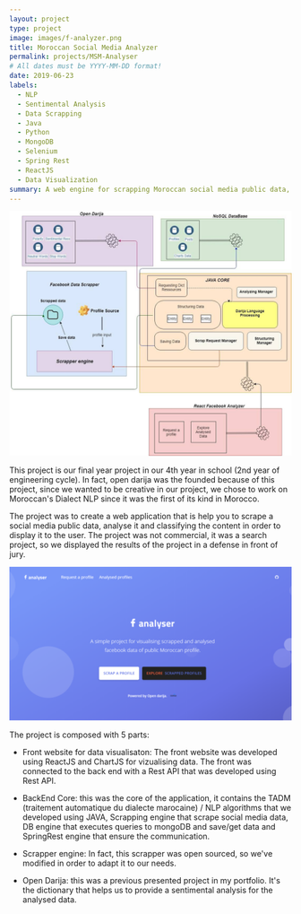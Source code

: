 ```yaml
---
layout: project
type: project
image: images/f-analyzer.png
title: Moroccan Social Media Analyzer
permalink: projects/MSM-Analyser
# All dates must be YYYY-MM-DD format!
date: 2019-06-23
labels:
  - NLP
  - Sentimental Analysis
  - Data Scrapping
  - Java
  - Python
  - MongoDB
  - Selenium
  - Spring Rest
  - ReactJS
  - Data Visualization
summary: A web engine for scrapping Moroccan social media public data, analyzing, classifying and displaying results.
---
```


<img class="ui image" src="../images/pfa_architecture.jpg">

This project is our final year project in our 4th year in school (2nd year of engineering cycle). In fact, open darija was the founded because of this project, since we wanted to be creative in our project, we chose to work on Moroccan's Dialect NLP since it was the first of its kind in Morocco.

The project was to create a web application that is help you to scrape a social media public data, analyse it and classifying the content in order to display it to the user. The project was not commercial, it was a search project, so we displayed the results of the project in a defense in front of jury.

<img class="ui image" src="../images/f-analyzer.png">

The project is composed with 5 parts:

* Front website for data visualisaton: The front website was developed using ReactJS and ChartJS for vizualising data. The front was connected to the back end with a Rest API that was developed using Rest API. 

* BackEnd Core: this was the core of the application, it contains the TADM (traitement automatique du dialecte marocaine) / NLP algorithms that we developed using JAVA, Scrapping engine that scrape social media data, DB engine that executes queries to mongoDB and save/get data and SpringRest engine that ensure the communication.

* Scrapper engine: In fact, this scrapper was open sourced, so we've modified in order to adapt it to our needs. 

* Open Darija: this was a previous presented project in my portfolio. It's the dictionary that helps us to provide a sentimental analysis for the analysed data.

